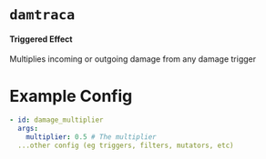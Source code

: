 # `damtraca`
#### Triggered Effect

Multiplies incoming or outgoing damage from any damage trigger

# Example Config
```yaml
- id: damage_multiplier
  args:
    multiplier: 0.5 # The multiplier
  ...other config (eg triggers, filters, mutators, etc)
```
